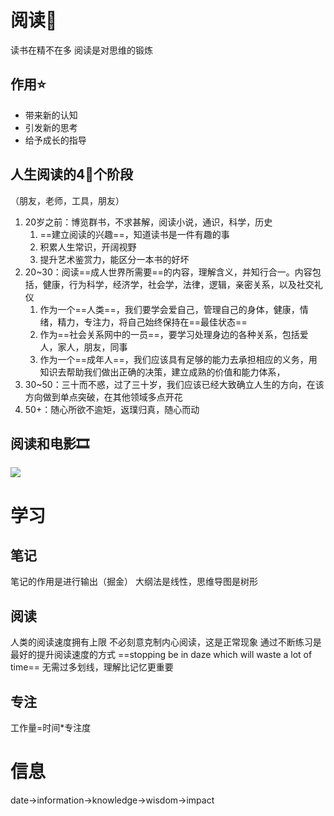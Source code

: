 # 阅读📖

读书在精不在多
阅读是对思维的锻炼

## 作用⭐

- 带来新的认知
- 引发新的思考
- 给予成长的指导

## 人生阅读的4‍⃣个阶段
（朋友，老师，工具，朋友）

1. 20岁之前：博览群书，不求甚解，阅读小说，通识，科学，历史
   1. ==建立阅读的兴趣==，知道读书是一件有趣的事
   2. 积累人生常识，开阔视野
   3. 提升艺术鉴赏力，能区分一本书的好坏
2. 20~30：阅读==成人世界所需要==的内容，理解含义，并知行合一。内容包括，健康，行为科学，经济学，社会学，法律，逻辑，亲密关系，以及社交礼仪
   1. 作为一个==人类==，我们要学会爱自己，管理自己的身体，健康，情绪，精力，专注力，将自己始终保持在==最佳状态==
   2. 作为==社会关系网中的一员==，要学习处理身边的各种关系，包括爱人，家人，朋友，同事
   3. 作为一个==成年人==，我们应该具有足够的能力去承担相应的义务，用知识去帮助我们做出正确的决策，建立成熟的价值和能力体系，
3. 30~50：三十而不惑，过了三十岁，我们应该已经大致确立人生的方向，在该方向做到单点突破，在其他领域多点开花
4. 50+：随心所欲不逾矩，返璞归真，随心而动

## 阅读和电影🎞

![](../asset🧰/study.assets/image-20231116203825551.png)

# 学习
## 笔记
笔记的作用是进行输出（掘金）
大纲法是线性，思维导图是树形
## 阅读
人类的阅读速度拥有上限
不必刻意克制内心阅读，这是正常现象
通过不断练习是最好的提升阅读速度的方式
==stopping be in daze which will waste a lot of time==
无需过多划线，理解比记忆更重要
## 专注
工作量=时间*专注度

# 信息
date->information->knowledge->wisdom->impact
